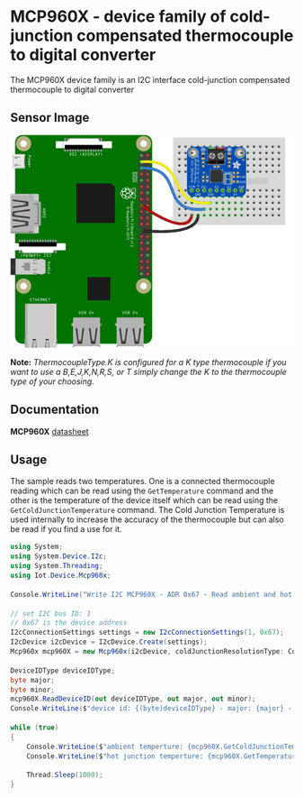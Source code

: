 ﻿# MCP960X - device family of cold-junction compensated thermocouple to digital converter 

The MCP960X device family is an I2C interface cold-junction compensated thermocouple to digital converter

## Sensor Image
![Illustration of wiring from a Raspberry Pi device](device.png)

**Note:** _ThermocoupleType.K is configured for a K type thermocouple if you want to use a B,E,J,K,N,R,S, or T simply change the K to the thermocouple type of your choosing._

## Documentation 

**MCP960X** [datasheet](https://www.microchip.com/en-us/product/MCP9600)

## Usage

The sample reads two temperatures. One is a connected thermocouple reading which can be read using the  ```GetTemperature``` command and the other is the temperature of the device itself which can be read using the ```GetColdJunctionTemperature``` command. The Cold Junction Temperature is used internally to increase the accuracy of the thermocouple but can also be read if you find a use for it.

```csharp
using System;
using System.Device.I2c;
using System.Threading;
using Iot.Device.Mcp960x;

Console.WriteLine("Write I2C MCP960X - ADR 0x67 - Read ambient and hot junction temperature every 1 sec - Press Ctrl+C to end.");

// set I2C bus ID: 1
// 0x67 is the device address
I2cConnectionSettings settings = new I2cConnectionSettings(1, 0x67);
I2cDevice i2cDevice = I2cDevice.Create(settings);
Mcp960x mcp960X = new Mcp960x(i2cDevice, coldJunctionResolutionType: ColdJunctionResolutionType.N_0_25);

DeviceIDType deviceIDType;
byte major;
byte minor;
mcp960X.ReadDeviceID(out deviceIDType, out major, out minor);
Console.WriteLine($"device id: {(byte)deviceIDType} - major: {major} - minor: {minor}");

while (true)
{
    Console.WriteLine($"ambient temperture: {mcp960X.GetColdJunctionTemperature()}");
    Console.WriteLine($"hot junction temperture: {mcp960X.GetTemperature()}");

    Thread.Sleep(1000);
}
```
